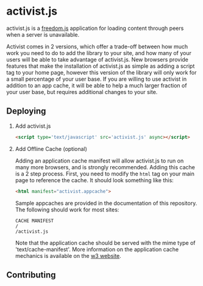 activist.js
===========

activist.js is a [freedom.js](http://freedomjs.com) application for loading
content through peers when a server is unavailable.

Activist comes in 2 versions, which offer a trade-off between how much work you
need to do to add the library to your site, and how many of your users will be
able to take advantage of activist.js.  New browsers provide features that make
the installation of activist.js as simple as adding a script tag to your home
page, however this version of the library will only work for a small percentage
of your user base. If you are willing to use activist in addition to an app
cache, it will be able to help a much larger fraction of your user base, but
requires additional changes to your site.

Deploying
---------

1. Add activist.js

    ```html
    <script type='text/javascript' src='activist.js' async></script>
    ```


2. Add Offline Cache (optional)

    Adding an application cache manifest will allow activist.js to run on many
    more browsers, and is strongly recommended. Adding this cache is a 2 step
    process. First, you need to modify the ```html``` tag on your main page
    to reference the cache. It should look something like this:
    
    ```html
    <html manifest="activist.appcache">
    ```
    
    Sample appcaches are provided in the documentation of this repository.
    The following should work for most sites:
    
    ```
    CACHE MANIFEST
    /
    /activist.js
    ```
    
    Note that the application cache should be served with the mime type
    of 'text/cache-manifest'. More information on the application cache
    mechanics is available on the [w3 website](http://www.whatwg.org/specs/web-apps/current-work/multipage/offline.html).

Contributing
------------
